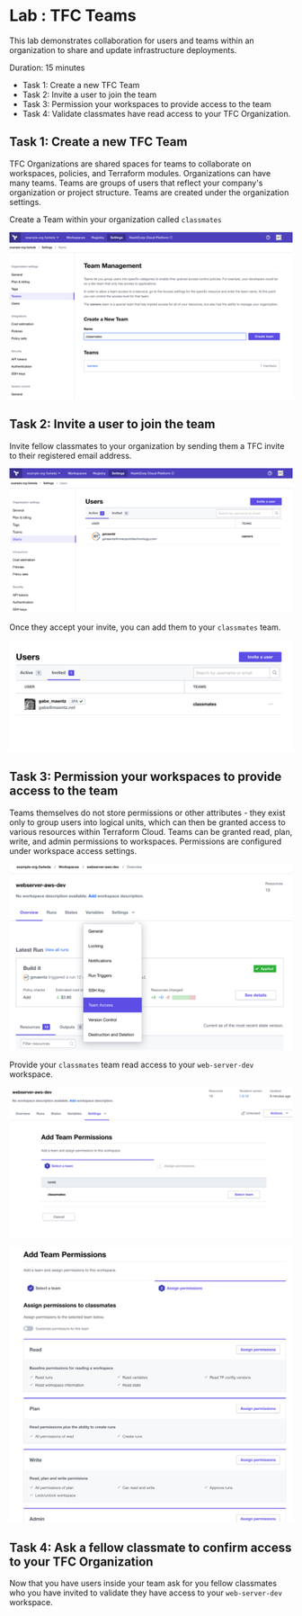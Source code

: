 # Lab : TFC Teams

This lab demonstrates collaboration for users and teams within an organization to share and update infrastructure deployments.

Duration: 15 minutes

- Task 1: Create a new TFC Team
- Task 2: Invite a user to join the team
- Task 3: Permission your workspaces to provide access to the team
- Task 4: Validate classmates have read access to your TFC Organization.

## Task 1: Create a new TFC Team

TFC Organizations are shared spaces for teams to collaborate on workspaces, policies, and Terraform modules. Organizations can have many teams. Teams are groups of users that reflect your company's organization or project structure. Teams are created under the organization settings.

Create a Team within your organization called `classmates`

![Create Team](img/create_team.png)

## Task 2: Invite a user to join the team

Invite fellow classmates to your organization by sending them a TFC invite to their registered email address.

![Create Team](img/invite_user.png)

Once they accept your invite, you can add them to your `classmates` team.

![Create Team](img/user_status.png)

## Task 3: Permission your workspaces to provide access to the team

Teams themselves do not store permissions or other attributes - they exist only to group users into logical units, which can then be granted access to various resources within Terraform Cloud. Teams can be granted read, plan, write, and admin permissions to workspaces. Permissions are configured under workspace access settings.

![Workspace Access](img/workspace_access.png)

Provide your `classmates` team read access to your `web-server-dev` workspace.

![Workspace Access](img/add_team.png)

![Workspace Access](img/read_access.png)

## Task 4: Ask a fellow classmate to confirm access to your TFC Organization

Now that you have users inside your team ask for you fellow classmates who you have invited to validate they have access to your `web-server-dev` workspace.